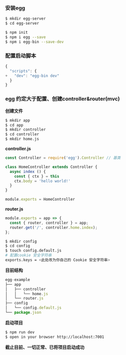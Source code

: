 ### 安装egg

```bash
$ mkdir egg-server
$ cd egg-server

$ npm init
$ npm i egg --save
$ npm i egg-bin --save-dev
```

### 配置启动脚本

```javascript
{
  "scripts": {
+   "dev": "egg-bin dev"
  }
}
```

### egg 约定大于配置、创建controller&router(mvc)

**创建文件**
```bash
$ mkdir app
$ cd app
$ mkdir controller
$ cd controller
$ mkdir home.js
```

**controller.js**

```javascript
const Controller = require('egg').Controller // 基类

class HomeController extends Controller {
  async index () {
    const { ctx } = this
    ctx.body = 'hello world!'
  }
}

module.exports = HomeController
```

**router.js**

```javascript
module.exports = app => {
  const { router, controller } = app;
  router.get('/', controller.home.index);
};
```

```bash
$ mkdir config
$ cd config
$ touch config.default.js
# 配置cookie 安全字符串
exports.keys = <此处改为你自己的 Cookie 安全字符串>
```

**目前结构**
```javascript
egg-example
├── app
│   ├── controller
│   │   └── home.js
│   └── router.js
├── config
│   └── config.default.js
└── package.json
```

**启动项目**

```bash
$ npm run dev
$ open in your browser http://localhost:7001
```

**截止目前、一切正常、已将项目启动成功**